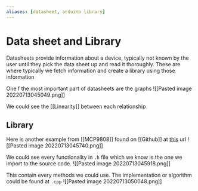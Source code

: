 ```yaml
---
aliases: [datasheet, arduino library]
---
```


# Data sheet and Library
Datasheets provide information about a device, typically not known by the user until they pick the data sheet up and read it thoroughly. These are where typically we fetch information and create a library using those information

One f the most important part of datasheets are the graphs
![[Pasted image 20220713045049.png]]

We could see the [[Linearity]] between each relationship

## Library
Here is another example from [[MCP9808]] found on [[Github]] at [this](https://github.com/adafruit/Adafruit_MCP9808_Library) url
![[Pasted image 20220713045740.png]]

We could see every functionality in `.h` file which we know is the one we import to the source code.
![[Pasted image 20220713045918.png]]

This contain every methods we could use. The implementation or algorithm could be found at `.cpp`
![[Pasted image 20220713050048.png]]


